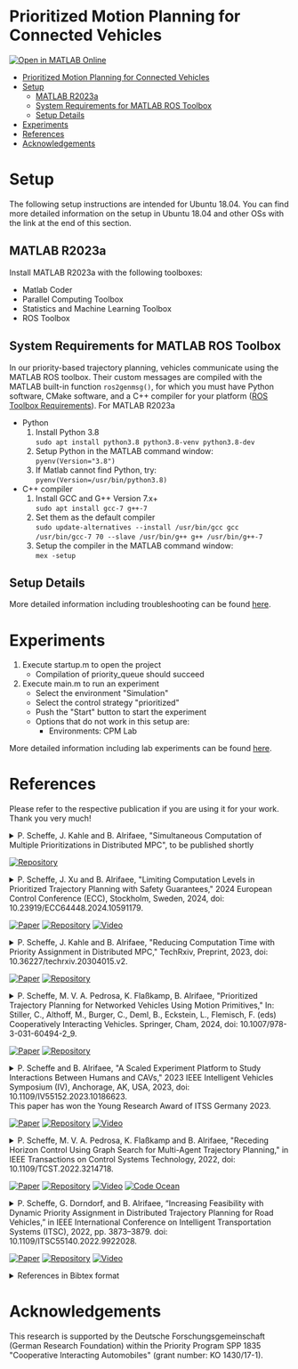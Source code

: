# Prioritized Motion Planning for Connected Vehicles

[![Open in MATLAB Online](https://www.mathworks.com/images/responsive/global/open-in-matlab-online.svg)](https://matlab.mathworks.com/open/github/v1?repo=embedded-software-laboratory/p-dmpc&project=graph_based_planning.prj&file=main.m)

- [Prioritized Motion Planning for Connected Vehicles](#prioritized-motion-planning-for-connected-vehicles)
- [Setup](#setup)
  - [MATLAB R2023a](#matlab-r2023a)
  - [System Requirements for MATLAB ROS Toolbox](#system-requirements-for-matlab-ros-toolbox)
  - [Setup Details](#setup-details)
- [Experiments](#experiments)
- [References](#references)
- [Acknowledgements](#acknowledgements)

# Setup

The following setup instructions are intended for Ubuntu 18.04. You can find more detailed information on the setup in Ubuntu 18.04 and other OSs with the link at the end of this section.

## MATLAB R2023a

Install MATLAB R2023a with the following toolboxes:

- Matlab Coder
- Parallel Computing Toolbox
- Statistics and Machine Learning Toolbox
- ROS Toolbox

## System Requirements for MATLAB ROS Toolbox

In our priority-based trajectory planning, vehicles communicate using the MATLAB ROS toolbox. Their custom messages are compiled with the MATLAB built-in function `ros2genmsg()`, for which you must have Python software, CMake software, and a C++ compiler for your platform ([ROS Toolbox Requirements](https://de.mathworks.com/help/ros/gs/ros-system-requirements.html)).
For MATLAB R2023a

- Python
  1. Install Python 3.8 <br>
     `sudo apt install python3.8 python3.8-venv python3.8-dev`
  2. Setup Python in the MATLAB command window: <br>
     `pyenv(Version="3.8")`
  3. If Matlab cannot find Python, try: <br>
     `pyenv(Version=/usr/bin/python3.8)`
- C++ compiler
  1. Install GCC and G++ Version 7.x+ <br>
     `sudo apt install gcc-7 g++-7`
  2. Set them as the default compiler <br>
     `sudo update-alternatives --install /usr/bin/gcc gcc /usr/bin/gcc-7 70 --slave /usr/bin/g++ g++ /usr/bin/g++-7`
  3. Setup the compiler in the MATLAB command window: <br>
     `mex -setup`

## Setup Details

More detailed information including troubleshooting can be found [here](./docs/Setup_Details.md).

# Experiments

1. Execute startup.m to open the project
   - Compilation of priority_queue should succeed
2. Execute main.m to run an experiment
   - Select the environment "Simulation"
   - Select the control strategy "prioritized"
   - Push the "Start" button to start the experiment
   - Options that do not work in this setup are:
     - Environments: CPM Lab

More detailed information including lab experiments can be found [here](./docs/Run_Experiments.md).

# References

Please refer to the respective publication if you are using it for your work. Thank you very much!

<details>
<summary>
P. Scheffe, J. Kahle and B. Alrifaee, "Simultaneous Computation of Multiple Prioritizations in Distributed MPC", to be published shortly
<br>

<!-- icons from https://simpleicons.org/ -->

<!-- [![Paper](https://img.shields.io/badge/Preprint-Paper-00629B)](http://dx.doi.org/10.13140/RG.2.2.32731.03368) -->

[![Repository](https://img.shields.io/badge/-GitHub-181717?logo=GitHub)](https://github.com/embedded-software-laboratory/p-dmpc/tree/v7.0)

<!-- [![Video](https://img.shields.io/badge/-Video-FF0000?logo=YouTube)](https://youtu.be/alGHLwQQpHI) -->

</summary>
<p>

Checkout the [the software version 7.0](https://github.com/embedded-software-laboratory/p-dmpc/tree/v7.0).
The results of the publication can be reproduced by running

```matlab
open graph_based_planning.prj
eval_exploration()
```

The simulation results are produced in the [CPM Lab](cpm.embedded.rwth-aachen.de) on 20 Intel NUCs. The results can partly be reproduced on a single computer by changing `computation_mode = ComputationMode.parallel_physically` to `computation_mode = ComputationMode.parallel_threads`.
The results are saved in the folder "results".

</p>
</details>

<details>
<summary>
P. Scheffe, J. Xu and B. Alrifaee, "Limiting Computation Levels in Prioritized Trajectory Planning with Safety Guarantees," 2024 European Control Conference (ECC), Stockholm, Sweden, 2024, doi: 10.23919/ECC64448.2024.10591179.
<br>

<!-- icons from https://simpleicons.org/ -->

[![Paper](https://img.shields.io/badge/-Paper-00629B?logo=IEEE)](https://doi.org/10.23919/ECC64448.2024.10591179)
[![Repository](https://img.shields.io/badge/-GitHub-181717?logo=GitHub)](https://github.com/embedded-software-laboratory/p-dmpc/tree/v5.0)
[![Video](https://img.shields.io/badge/-Video-FF0000?logo=YouTube)](https://youtu.be/di6X6XTGt88)

</summary>
<p>

Checkout the [the software version 5.0](https://github.com/embedded-software-laboratory/p-dmpc/tree/v5.0).
The results of the publication can be reproduced by running

```matlab
open graph_based_planning.prj
eval_parallel_computation_prediction_inconsistency()
eval_parallel_computation_CLs()
```

The results are saved in the folder "results".

</p>
</details>

<details>
<summary>
P. Scheffe, J. Kahle and B. Alrifaee, "Reducing Computation Time with Priority Assignment in Distributed MPC," TechRxiv, Preprint, 2023, doi: 10.36227/techrxiv.20304015.v2.
<br>

<!-- icons from https://simpleicons.org/ -->

[![Paper](https://img.shields.io/badge/Preprint-Paper-00629B)](https://doi.org/10.36227/techrxiv.20304015.v2)
[![Repository](https://img.shields.io/badge/-GitHub-181717?logo=GitHub)](https://github.com/embedded-software-laboratory/p-dmpc/tree/v4.0)

</summary>
<p>

Checkout the [the software version 4.0](https://github.com/embedded-software-laboratory/p-dmpc/tree/v4.0).
The results of the publication can be reproduced by running

```matlab
eval_coloring_paper()
```

This evaluation comprises 720 simulations, so it will take days until completion.
The results are saved in the folder "results".

</p>
</details>

<details>
<summary>
P. Scheffe, M. V. A. Pedrosa, K. Flaßkamp, B. Alrifaee, "Prioritized Trajectory Planning for Networked Vehicles Using Motion Primitives," In: Stiller, C., Althoff, M., Burger, C., Deml, B., Eckstein, L., Flemisch, F. (eds) Cooperatively Interacting Vehicles. Springer, Cham, 2024, doi: 10.1007/978-3-031-60494-2_9.
<br>

<!-- icons from https://simpleicons.org/ -->

[![Paper](https://img.shields.io/badge/Springer-Paper-00629B)](https://doi.org/10.1007/978-3-031-60494-2_9)
[![Repository](https://img.shields.io/badge/-GitHub-181717?logo=GitHub)](https://github.com/embedded-software-laboratory/p-dmpc/tree/v3.0)

</summary>
<p>

Checkout the [the software version 3.0](https://github.com/embedded-software-laboratory/p-dmpc/tree/v3.0).
The results of the publication can be reproduced by running

```matlab
open graph_based_planning.prj
spp_book()
```

The results are saved in the folder "results".

</p>
</details>

<details>
<summary>
P. Scheffe and B. Alrifaee, "A Scaled Experiment Platform to Study Interactions Between Humans and CAVs," 2023 IEEE Intelligent Vehicles Symposium (IV), Anchorage, AK, USA, 2023, doi: 10.1109/IV55152.2023.10186623.
<br>
This paper has won the Young Research Award of ITSS Germany 2023.
<br>

<!-- icons from https://simpleicons.org/ -->

[![Paper](https://img.shields.io/badge/-Paper-00629B?logo=IEEE)](https://doi.org/10.1109/IV55152.2023.10186623)
[![Repository](https://img.shields.io/badge/-GitHub-181717?logo=GitHub)](https://github.com/embedded-software-laboratory/p-dmpc/tree/v2.0)
[![Video](https://img.shields.io/badge/-Video-FF0000?logo=YouTube)](https://youtu.be/kDIVu0tv9Ro)

</summary>
<p>

Checkout the [the software version 2.0](https://github.com/embedded-software-laboratory/p-dmpc/tree/v2.0).
The results of the publication can be reproduced by running

```matlab
hdv_reachable_set_experiment()
```

The results are saved in the folder "results".

</p>
</details>

<details>
<summary>
P. Scheffe, M. V. A. Pedrosa, K. Flaßkamp and B. Alrifaee, "Receding Horizon Control Using Graph Search for Multi-Agent Trajectory Planning," in IEEE Transactions on Control Systems Technology, 2022, doi: 10.1109/TCST.2022.3214718.
<br>

<!-- icons from https://simpleicons.org/ -->

[![Paper](https://img.shields.io/badge/-Paper-00629B?logo=IEEE)](https://doi.org/10.1109/TCST.2022.3214718)
[![Repository](https://img.shields.io/badge/-GitHub-181717?logo=GitHub)](https://github.com/embedded-software-laboratory/p-dmpc/tree/v1.0)
[![Video](https://img.shields.io/badge/-Video-FF0000?logo=YouTube)](https://www.youtube.com/watch?v=7LB7I5SOpQE)
[![Code Ocean](https://codeocean.com/codeocean-assets/badge/open-in-code-ocean.svg)](https://codeocean.com/capsule/7778016)

</summary>
<p>

<img src="./docs/media/3-circle_rhgs.gif" width=640/>

Checkout the [the software version 1.0](https://github.com/embedded-software-laboratory/p-dmpc/tree/v1.0).
The results of the publication can be reproduced by running

```matlab
eval_rhgs()
```

The results are saved in the folder "results".

</p>
</details>

<details>
<summary>
P. Scheffe, G. Dorndorf, and B. Alrifaee, “Increasing Feasibility with Dynamic Priority Assignment in Distributed Trajectory Planning for Road Vehicles,” in IEEE International Conference on Intelligent Transportation Systems (ITSC), 2022, pp. 3873–3879. doi: 10.1109/ITSC55140.2022.9922028.
<br>

<!-- icons from https://simpleicons.org/ -->

[![Paper](https://img.shields.io/badge/-Paper-00629B?logo=IEEE)](https://doi.org/10.1109/ITSC55140.2022.9922028)
[![Repository](https://img.shields.io/badge/-GitHub-181717?logo=GitHub)](https://github.com/embedded-software-laboratory/cpm_lab)
[![Video](https://img.shields.io/badge/-Video-FF0000?logo=YouTube)](https://youtu.be/RqwbHUwip10)

</summary>
<p>

The code is implemented in [the CPM Lab software repository](https://github.com/embedded-software-laboratory/cpm_lab). The High Level Controller is implemented in C++ and is named "dynamic_priorities".

</p>
</details>

<details>
<summary>
References in Bibtex format
</summary>
<p>

```bibtex
@incollection{scheffe2024prioritized,
    author    = "Scheffe, Patrick and Pedrosa, Matheus V. A. and Fla{\ss}kamp, Kathrin and Alrifaee, Bassam",
    editor    = "Stiller, Christoph and Althoff, Matthias and Burger, Christoph and Deml, Barbara and Eckstein, Lutz and Flemisch, Frank",
    title     = "Prioritized Trajectory Planning for Networked Vehicles Using Motion Primitives",
    bookTitle = "Cooperatively Interacting Vehicles: Methods and Effects of Automated Cooperation in Traffic",
    year      = "2024",
    publisher = "Springer International Publishing",
    address   = "Cham",
    pages     = "253--275",
    isbn      = "978-3-031-60494-2",
    doi       = "10.1007/978-3-031-60494-2_9",
}

@inproceedings{scheffe2024limiting,
    author   = {Scheffe, Patrick and Xu, Jianye and Alrifaee, Bassam},
    booktitle= {2024 European Control Conference (ECC)},
    title    = {Limiting Computation Levels in Prioritized Trajectory Planning with Safety Guarantees},
    year     = {2024},
    volume   = {},
    number   = {},
    pages    = {297-304},
    keywords = {Couplings;Limiting;Trajectory planning;Computational modeling;Europe;Real-time systems;Planning},
    doi      = {10.23919/ECC64448.2024.10591179}
}


@article{scheffe2023reducing,
    author = {Patrick Scheffe and Julius Kahle and Bassam Alrifaee},
    title  = {Reducing Computation Time with Priority Assignment in Distributed MPC},
    year   = {2023},
    month  = {2},
    doi    = {10.36227/techrxiv.20304015.v2}
}

@inproceedings{scheffe2023scaled,
    title     = {A Scaled Experiment Platform to Study Interactions Between Humans and CAVs},
    author    = {Patrick Scheffe and Bassam Alrifaee},
    booktitle = {IEEE Intelligent Vehicles Symposium (IV)},
    year      = {2023}
    pages     = {1--6},
    doi       = {10.1109/IV55152.2023.10186623}
}

@article{scheffe2022receding,
    author  = {Patrick Scheffe and Matheus Vitor de Andrade Pedrosa and Kathrin Flaßkamp and Bassam Alrifaee},
    journal = {IEEE Transactions on Control Systems Technology},
    title   = {Receding Horizon Control Using Graph Search for Multi-Agent Trajectory Planning},
    year    = {2022},
    volume  = {},
    number  = {},
    pages   = {1-14},
    doi     = {10.1109/TCST.2022.3214718}
}

@inproceedings{scheffe2022increasing,
    title       = {Increasing {{Feasibility}} with {{Dynamic Priority Assignment}} in {{Distributed Trajectory Planning}} for {{Road Vehicles}}},
    booktitle   = {{{IEEE International Conference}} on {{Intelligent Transportation Systems}} ({{ITSC}})},
    author      = {Scheffe, Patrick and Dorndorf, Georg and Alrifaee, Bassam},
    year        = {2022},
    pages       = {3873--3879},
    doi         = {10.1109/ITSC55140.2022.9922028}
}

```

</p>
</details>

# Acknowledgements

This research is supported by the Deutsche Forschungsgemeinschaft (German Research Foundation) within the Priority Program SPP 1835 "Cooperative Interacting Automobiles" (grant number: KO 1430/17-1).

